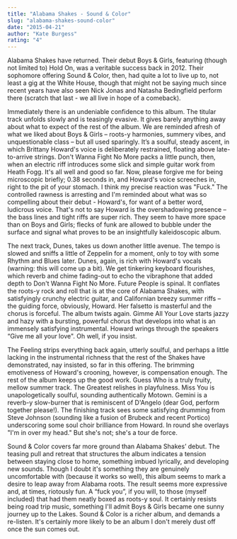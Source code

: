 ```yaml
---
title: "Alabama Shakes - Sound & Color"
slug: "alabama-shakes-sound-color"
date: "2015-04-21"
author: "Kate Burgess"
rating: "4"
---
```


Alabama Shakes have returned. Their debut Boys & Girls, featuring (though not limited to) Hold On, was a veritable success back in 2012. Their sophomore offering Sound & Color, then, had quite a lot to live up to, not least a gig at the White House, though that might not be saying much since recent years have also seen Nick Jonas and Natasha Bedingfield perform there (scratch that last - we all live in hope of a comeback).

Immediately there is an undeniable confidence to this album. The titular track unfolds slowly and is teasingly evasive. It gives barely anything away about what to expect of the rest of the album. We are reminded afresh of what we liked about Boys & Girls – roots-y harmonies, summery vibes, and unquestionable class – but all used sparingly. It’s a soulful, steady ascent, in which Brittany Howard's voice is deliberately restrained, floating above late-to-arrive strings. Don't Wanna Fight No More packs a little punch, then, when an electric riff introduces some slick and simple guitar work from Heath Fogg. It's all well and good so far. Now, please forgive me for being microscopic briefly; 0.38 seconds in, and Howard's voice screeches in, right to the pit of your stomach. I think my precise reaction was "Fuck." The controlled rawness is arresting and I'm reminded about what was so compelling about their debut - Howard's, for want of a better word, ludicrous voice. That's not to say Howard is the overshadowing presence – the bass lines and tight riffs are super rich. They seem to have more space than on Boys and Girls; flecks of funk are allowed to bubble under the surface and signal what proves to be an insightfully kaleidoscopic album.

The next track, Dunes, takes us down another little avenue. The tempo is slowed and sniffs a little of Zeppelin for a moment, only to toy with some Rhythm and Blues later. Dunes, again, is rich with Howard's vocals (warning: this will come up a bit). We get tinkering keyboard flourishes, which reverb and chime fading-out to echo the vibraphone that added depth to Don't Wanna Fight No More. Future People is spinal. It conflates the roots-y rock and roll that is at the core of Alabama Shakes, with satisfyingly crunchy electric guitar, and Californian breezy summer riffs – the guiding force, obviously, Howard. Her falsetto is masterful and the chorus is forceful. The album twists again. Gimme All Your Love starts jazzy and hazy with a bursting, powerful chorus that develops into what is an immensely satisfying instrumental. Howard wrings through the speakers “Give me all your love". Oh well, if you insist.

The Feeling strips everything back again, utterly soulful, and perhaps a little lacking in the instrumental richness that the rest of the Shakes have demonstrated, nay insisted, so far in this offering. The brimming emotiveness of Howard's crooning, however, is compensation enough. The rest of the album keeps up the good work. Guess Who is a truly fruity, mellow summer track. The Greatest relishes in playfulness. Miss You is unapologetically soulful, sounding authentically Motown. Gemini is a reverb-y slow-burner that is reminiscent of D'Angelo (dear God, perform together please!). The finishing track sees some satisfying drumming from Steve Johnson (sounding like a fusion of Brubeck and recent Portico) underscoring some soul choir brilliance from Howard. In round she overlays "I'm in over my head." But she's not; she's a tour de force.

Sound & Color covers far more ground than Alabama Shakes’ debut. The teasing pull and retreat that structures the album indicates a tension between staying close to home, something imbued lyrically, and developing new sounds. Though I doubt it's something they are genuinely uncomfortable with (because it works so well), this album seems to mark a desire to leap away from Alabama roots. The result seems more expressive and, at times, riotously fun. A “fuck you”, if you will, to those (myself included) that had them neatly boxed as roots-y soul. It certainly resists being road trip music, something I'll admit Boys & Girls became one sunny journey up to the Lakes. Sound & Color is a richer album, and demands a re-listen. It's certainly more likely to be an album I don't merely dust off once the sun comes out.
